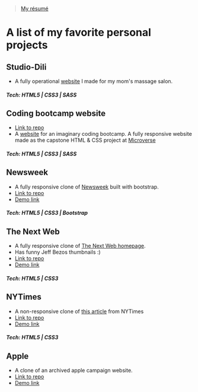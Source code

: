 > [My résumé](https://docs.google.com/document/d/14THVufu_nc1EfBgCkGXKpnd1sd2GJh3EQYTZZ4-2SDE/edit?usp=sharing)

# A list of my favorite personal projects


## Studio-Dili
- A fully operational [website](https://studio-dili.com) I made for my mom's massage salon.
##### Tech: HTML5 | CSS3 | SASS



## Coding bootcamp website
- [Link to repo](https://github.com/dili021/Web-Dev-School)
- A [website](https://gifted-morse-5d1101.netlify.app/index.html) for an imaginary coding bootcamp. A fully responsive website made as the capstone HTML & CSS project at [Microverse](https://microverse.org)
##### Tech: HTML5 | CSS3 | SASS



## Newsweek
- A fully responsive clone of [Newsweek](https://www.newsweek.com/) built with bootstrap.
- [Link to repo](https://github.com/dili021/Bootstrap)
- [Demo link](https://nostalgic-galileo-51ff53.netlify.app/)
##### Tech: HTML5 | CSS3 | Bootstrap



## The Next Web 
- A fully responsive clone of [The Next Web homepage](https://thenextweb.com/).
- Has funny Jeff Bezos thumbnails :)
- [Link to repo](https://github.com/dili021/responsive-design)
- [Demo link](https://boring-euclid-37ebf1.netlify.app/)
##### Tech: HTML5 | CSS3



## NYTimes 
- A non-responsive clone of [this article](https://www.nytimes.com/2014/03/18/science/space/detection-of-waves-in-space-buttresses-landmark-theory-of-big-bang.html?_r=0) from NYTimes
- [Link to repo](https://github.com/dili021/NYC-Times-Article)
- [Demo link](https://rawcdn.githack.com/dili021/NYC-Times-Article/12516d56368d62703137f8de7e841b8559f0320b/index.html)
##### Tech: HTML5 | CSS3



## Apple
- A clone of an archived apple campaign website.
- [Link to repo](https://github.com/dili021/Apple-clone)
- [Demo link](https://rawcdn.githack.com/dili021/Apple-clone/0547ad5f2d6ab3495494b2d9c694c80a7d477fee/index.html#)



